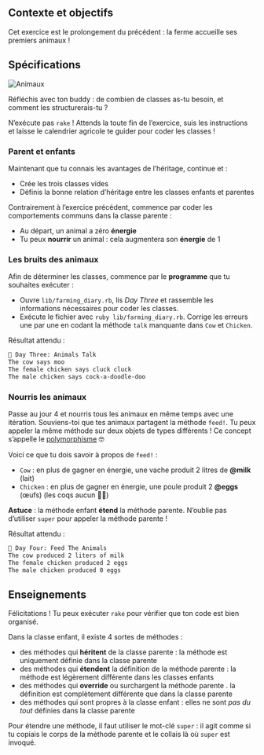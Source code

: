 ## Contexte et objectifs

Cet exercice est le prolongement du précédent : la ferme accueille ses premiers animaux !

## Spécifications

![Animaux](https://raw.githubusercontent.com/lewagon/fullstack-images/master/ruby/farming-diary/crops.svg?sanitize=true)

Réfléchis avec ton buddy : de combien de classes as-tu besoin, et comment les structurerais-tu ?

N’exécute pas `rake` ! Attends la toute fin de l’exercice, suis les instructions et laisse le calendrier agricole te guider pour coder les classes !

### Parent et enfants

Maintenant que tu connais les avantages de l’héritage, continue et :
- Crée les trois classes vides
- Définis la bonne relation d’héritage entre les classes enfants et parentes

Contrairement à l’exercice précédent, commence par coder les comportements communs dans la classe parente :
- Au départ, un animal a zéro **énergie**
- Tu peux **nourrir** un animal : cela augmentera son **énergie** de 1

### Les bruits des animaux

Afin de déterminer les classes, commence par le **programme** que tu souhaites exécuter :
- Ouvre `lib/farming_diary.rb`, lis *Day Three* et rassemble les informations nécessaires pour coder les classes.
- Exécute le fichier avec `ruby lib/farming_diary.rb`. Corrige les erreurs une par une en codant la méthode `talk` manquante dans `Cow` et `Chicken`.

Résultat attendu :

```bash
📝 Day Three: Animals Talk
The cow says moo
The female chicken says cluck cluck
The male chicken says cock-a-doodle-doo
```

### Nourris les animaux

Passe au jour 4 et nourris tous les animaux en même temps avec une itération. Souviens-toi que tes animaux partagent la méthode `feed!`. Tu peux appeler la même méthode sur deux objets de types différents ! Ce concept s’appelle le [polymorphisme](https://thoughtbot.com/blog/back-to-basics-polymorphism-and-ruby) 🤓

Voici ce que tu dois savoir à propos de `feed!` :
- `Cow` : en plus de gagner en énergie, une vache produit 2 litres de **@milk** (lait)
- `Chicken` : en plus de gagner en énergie, une poule produit 2 **@eggs** (œufs) (les coqs aucun 🤷‍♂️)

**Astuce** : la méthode enfant **étend** la méthode parente. N’oublie pas d’utiliser `super` pour appeler la méthode parente !

Résultat attendu :

```bash
📝 Day Four: Feed The Animals
The cow produced 2 liters of milk
The female chicken produced 2 eggs
The male chicken produced 0 eggs
```

## Enseignements

Félicitations ! Tu peux exécuter `rake` pour vérifier que ton code est bien organisé.

Dans la classe enfant, il existe 4 sortes de méthodes :
- des méthodes qui **héritent** de la classe parente : la méthode est uniquement définie dans la classe parente
- des méthodes qui **étendent** la définition de la méthode parente : la méthode est légèrement différente dans les classes enfants
- des méthodes qui **override** ou surchargent la méthode parente . la définition est complètement différente que dans la classe parente
- des méthodes qui sont propres à la classe enfant : elles ne sont *pas du tout* définies dans la classe parente

Pour étendre une méthode, il faut utiliser le mot-clé `super` : il agit comme si tu copiais le corps de la méthode parente et le collais là où `super` est invoqué.
